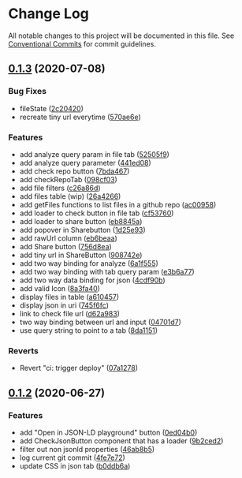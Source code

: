 # Change Log

All notable changes to this project will be documented in this file.
See [Conventional Commits](https://conventionalcommits.org) for commit guidelines.

## [0.1.3](https://github.com/gjgd/jsonld-checker/compare/v0.1.2...v0.1.3) (2020-07-08)


### Bug Fixes

* fileState ([2c20420](https://github.com/gjgd/jsonld-checker/commit/2c204207f8157fd61c2fde8a46b75ac41a1dc8be))
* recreate tiny url everytime ([570ae6e](https://github.com/gjgd/jsonld-checker/commit/570ae6ebd0ee8731fdb804f89bbcb70aeabbde71))


### Features

* add analyze query param in file tab ([52505f9](https://github.com/gjgd/jsonld-checker/commit/52505f90d8009c4c14486349699561e200a45e9a))
* add analyze query parameter ([441ed08](https://github.com/gjgd/jsonld-checker/commit/441ed081ef694a79d9ea0ad532f688abfb7e8294))
* add check repo button ([7bda467](https://github.com/gjgd/jsonld-checker/commit/7bda467c8b61b1e043f4a4aebe47f103c106036f))
* add checkRepoTab ([098cf03](https://github.com/gjgd/jsonld-checker/commit/098cf03d2cf9f277a6640efb31714cf06fa115f0))
* add file filters ([c26a86d](https://github.com/gjgd/jsonld-checker/commit/c26a86d5a022a1a35f250807d771dd87da50f4ad))
* add files table (wip) ([26a4266](https://github.com/gjgd/jsonld-checker/commit/26a4266b1baf3dab790b72e5a455e6978e8b205f))
* add getFiles functions to list files in a github repo ([ac00958](https://github.com/gjgd/jsonld-checker/commit/ac0095834315888ab4a9a4d6a14108ca1e36a7c7))
* add loader to check button in file tab ([cf53760](https://github.com/gjgd/jsonld-checker/commit/cf53760cfc7f8e4df0a6fa8135b33a26330990bb))
* add loader to share button ([eb8845a](https://github.com/gjgd/jsonld-checker/commit/eb8845aa02843e134097bf06a2dba7f27baaf8c9))
* add popover in Sharebutton ([1d25e93](https://github.com/gjgd/jsonld-checker/commit/1d25e93a35d63fa86d63c8f3c471d79cb1e9ff92))
* add rawUrl column ([eb6beaa](https://github.com/gjgd/jsonld-checker/commit/eb6beaa6bbd86d110a711d8fbed3f931c0f59e91))
* add Share button ([756d8ea](https://github.com/gjgd/jsonld-checker/commit/756d8ea6428a7edc944669971030e5a9a7867a4f))
* add tiny url in ShareButton ([908742e](https://github.com/gjgd/jsonld-checker/commit/908742e32e43ccb411d819b020866771ee1f7198))
* add two way binding for analyze ([6a1f555](https://github.com/gjgd/jsonld-checker/commit/6a1f55556026ce8fe457fb07b179cb2dee2e0624))
* add two way binding with tab query param ([e3b6a77](https://github.com/gjgd/jsonld-checker/commit/e3b6a772c28b5c0a439644d317c5a966a90bb34d))
* add two way data binding for json ([4cdf90b](https://github.com/gjgd/jsonld-checker/commit/4cdf90b8de5bbef7862ecdd1420f83fef1116e2d))
* add valid Icon ([8a3fa40](https://github.com/gjgd/jsonld-checker/commit/8a3fa40ef6afa63c7c8ddb44590394df306bf2c4))
* display files in table ([a610457](https://github.com/gjgd/jsonld-checker/commit/a610457cb9ce536dba72644017e414eaf86cc9e5))
* display json in uri ([745f6fc](https://github.com/gjgd/jsonld-checker/commit/745f6fcab6b224ca0854ee4c837080268a7b6234))
* link to check file url ([d62a983](https://github.com/gjgd/jsonld-checker/commit/d62a9835d2c90e0e6ca3ec6a7acaa5e0922d718f))
* two way binding between url and input ([04701d7](https://github.com/gjgd/jsonld-checker/commit/04701d7a4fbdf5fd60d66cfb5e888c6512b8db37))
* use query string to point to a tab ([8da1151](https://github.com/gjgd/jsonld-checker/commit/8da1151a695755de4e4c397b4b3d01965b79db2a))


### Reverts

* Revert "ci: trigger deploy" ([07a1278](https://github.com/gjgd/jsonld-checker/commit/07a127899fbdae24293daf47cb06343f31bce509))





## [0.1.2](https://github.com/gjgd/jsonld-checker/compare/v0.1.1...v0.1.2) (2020-06-27)


### Features

* add "Open in JSON-LD playground" button ([0ed04b0](https://github.com/gjgd/jsonld-checker/commit/0ed04b05b474dbf1f055afee6fa95a91c274b2ce))
* add CheckJsonButton component that has a loader ([9b2ced2](https://github.com/gjgd/jsonld-checker/commit/9b2ced22d08b40aa418e2d85ca7eaeede936fecd))
* filter out non jsonld properties ([46ab8b5](https://github.com/gjgd/jsonld-checker/commit/46ab8b525595292f375c219dc819255167962f0e))
* log current git commit ([4fe7e72](https://github.com/gjgd/jsonld-checker/commit/4fe7e7203fc6b37ea9ab0ff5a5829cea4b735fc6))
* update CSS in json tab ([b0ddb6a](https://github.com/gjgd/jsonld-checker/commit/b0ddb6aff7d4d5cecbf12e3bd25f45af739cf365))
